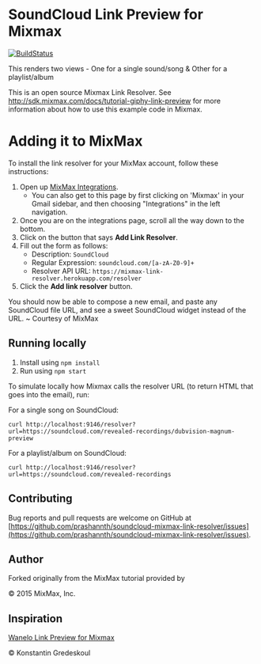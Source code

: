 # SoundCloud Link Preview for Mixmax

[![BuildStatus](https://travis-ci.org/prashannth/soundcloud-mixmax-link-resolver.svg?branch=master)](https://travis-ci.org/prashannth/soundcloud-mixmax-link-resolver)

This renders two views - One for a single sound/song & Other for a playlist/album

This is an open source Mixmax Link Resolver. See <http://sdk.mixmax.com/docs/tutorial-giphy-link-preview> for more information about how to use this example code in Mixmax.

# Adding it to MixMax

To install the link resolver for your MixMax account, follow these instructions:

 1. Open up [MixMax Integrations](https://app.mixmax.com/dashboard/integrations).
    * You can also get to this page by first clicking on 'Mixmax' in your Gmail sidebar, and then choosing "Integrations" in the left navigation.
 2. Once you are on the integrations page, scroll all the way down to the bottom.
 3. Click on the button that says __Add Link Resolver__.
 4. Fill out the form as follows:
    * Description: `SoundCloud`
    * Regular Expression: `soundcloud.com/[a-zA-Z0-9]+`
    * Resolver API URL: `https://mixmax-link-resolver.herokuapp.com/resolver`
 5. Click the __Add link resolver__ button.

You should now be able to compose a new email, and paste any SoundCloud file URL, and see a sweet SoundCloud widget instead of the URL. ~ Courtesy of MixMax

## Running locally

1. Install using `npm install`
2. Run using `npm start`

To simulate locally how Mixmax calls the resolver URL (to return HTML that goes into the email), run:

For a single song on SoundCloud:

```
curl http://localhost:9146/resolver?url=https://soundcloud.com/revealed-recordings/dubvision-magnum-preview
```

For a playlist/album on SoundCloud:

```
curl http://localhost:9146/resolver?url=https://soundcloud.com/revealed-recordings
```

## Contributing

Bug reports and pull requests are welcome on GitHub at [https://github.com/prashannth/soundcloud-mixmax-link-resolver/issues](https://github.com/prashannth/soundcloud-mixmax-link-resolver/issues).

## Author

Forked originally from the MixMax tutorial provided by

<p>&copy; 2015 MixMax, Inc. </p>

## Inspiration

[Wanelo Link Preview for Mixmax](https://github.com/kigster/wanelo-mixmax-link-resolver)

<p>&copy; Konstantin Gredeskoul</p>
